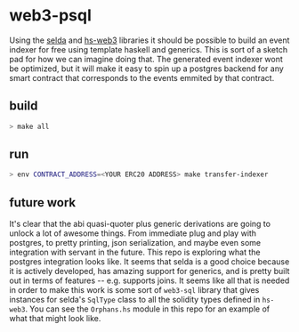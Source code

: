 # web3-psql

Using the [selda](https://github.com/valderman/selda) and [hs-web3](https://github.com/f-o-a-m/hs-web3) libraries it should be possible to build an event indexer for free using template haskell and generics. This is sort of a sketch pad for how we can imagine doing that. The generated event indexer wont be optimized, but it will make it easy to spin up a postgres backend for any smart contract that corresponds to the events emmited by that contract.

## build
```bash
> make all
```

## run
```bash
> env CONTRACT_ADDRESS=<YOUR ERC20 ADDRESS> make transfer-indexer
```

## future work
It's clear that the abi quasi-quoter plus generic derivations are going to unlock a lot of awesome things. From immediate plug and play with postgres, to pretty printing, json serialization, and maybe even some integration with servant in the future. This repo is exploring what the postgres integration looks like. It seems that selda is a good choice because it is actively developed, has amazing support for generics, and is pretty built out in terms of features -- e.g. supports joins. It seems like all that is needed in order to make this work is some sort of `web3-sql` library that gives instances for selda's `SqlType` class to all the solidity types defined in `hs-web3`. You can see the `Orphans.hs` module in this repo for an example of what that might look like.
